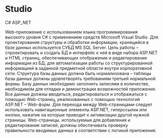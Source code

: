 # Studio
C# ASP_NET

Web-приложение с использованием языка программирования высокого уровня C# с применением средств Microsoft Visual Studio. 
Для проектирования структуры и обработки информации, хранящейся в базе данных используется СУБД MS SQL Server. 
Цель работы – спроектировать и создать БД и интерфейс к ней в виде набора ASP.NET и HTML страниц, обеспечивающих отображение и редактирование информации из БД, 
для автоматизации работы со структурированной информацией в заданной предметной области внутри корпоративной сети. 
Структура базы данных должна быть нормализована – таблицы базы данных должны удовлетворять требованиям третьей нормальной формы. 
Базу данных необходимо заполнить записями в количестве, необходимом для отладки и демонстрации возможностей приложения. 
Все данные должны вводиться, редактироваться и отображаться с помощью Web-страниц, реализованных с помощью технологий ASP.NET – Web-форм. 
Для перехода между Web-страницами следует использовать навигационные элементы ASP.NET, гиперссылки или кнопки, нажатие на которые приводит к активизации другой нужной страницы. 
Web-страницы, используемые для добавления и редактирования записей, должны обеспечивать проверку правильности вводимых данных в соответствии с логикой приложения.
